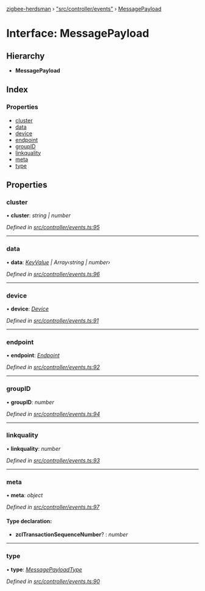 [zigbee-herdsman](../README.md) › ["src/controller/events"](../modules/_src_controller_events_.md) › [MessagePayload](_src_controller_events_.messagepayload.md)

# Interface: MessagePayload

## Hierarchy

* **MessagePayload**

## Index

### Properties

* [cluster](_src_controller_events_.messagepayload.md#cluster)
* [data](_src_controller_events_.messagepayload.md#data)
* [device](_src_controller_events_.messagepayload.md#device)
* [endpoint](_src_controller_events_.messagepayload.md#endpoint)
* [groupID](_src_controller_events_.messagepayload.md#groupid)
* [linkquality](_src_controller_events_.messagepayload.md#linkquality)
* [meta](_src_controller_events_.messagepayload.md#meta)
* [type](_src_controller_events_.messagepayload.md#type)

## Properties

###  cluster

• **cluster**: *string | number*

*Defined in [src/controller/events.ts:95](https://github.com/Koenkk/zigbee-herdsman/blob/master/src/src/controller/events.ts#L95)*

___

###  data

• **data**: *[KeyValue](_src_controller_tstype_.keyvalue.md) | Array‹string | number›*

*Defined in [src/controller/events.ts:96](https://github.com/Koenkk/zigbee-herdsman/blob/master/src/src/controller/events.ts#L96)*

___

###  device

• **device**: *[Device](../classes/_src_controller_model_device_.device.md)*

*Defined in [src/controller/events.ts:91](https://github.com/Koenkk/zigbee-herdsman/blob/master/src/src/controller/events.ts#L91)*

___

###  endpoint

• **endpoint**: *[Endpoint](../classes/_src_controller_model_endpoint_.endpoint.md)*

*Defined in [src/controller/events.ts:92](https://github.com/Koenkk/zigbee-herdsman/blob/master/src/src/controller/events.ts#L92)*

___

###  groupID

• **groupID**: *number*

*Defined in [src/controller/events.ts:94](https://github.com/Koenkk/zigbee-herdsman/blob/master/src/src/controller/events.ts#L94)*

___

###  linkquality

• **linkquality**: *number*

*Defined in [src/controller/events.ts:93](https://github.com/Koenkk/zigbee-herdsman/blob/master/src/src/controller/events.ts#L93)*

___

###  meta

• **meta**: *object*

*Defined in [src/controller/events.ts:97](https://github.com/Koenkk/zigbee-herdsman/blob/master/src/src/controller/events.ts#L97)*

#### Type declaration:

* **zclTransactionSequenceNumber**? : *number*

___

###  type

• **type**: *[MessagePayloadType](../modules/_src_controller_events_.md#messagepayloadtype)*

*Defined in [src/controller/events.ts:90](https://github.com/Koenkk/zigbee-herdsman/blob/master/src/src/controller/events.ts#L90)*
